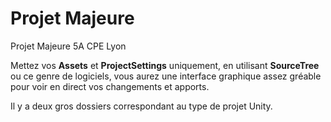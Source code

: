# Projet Majeure
Projet Majeure 5A CPE Lyon

Mettez vos **Assets** et **ProjectSettings** uniquement, en utilisant **SourceTree** ou ce genre de logiciels, vous aurez une interface graphique assez gréable pour voir en direct vos changements et apports.

Il y a deux gros dossiers correspondant au type de projet Unity.
